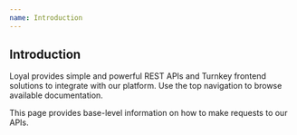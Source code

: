 ```yaml
---
name: Introduction
---
```


## Introduction

Loyal provides simple and powerful REST APIs and Turnkey frontend solutions to integrate with our platform. Use the top navigation to browse available documentation.

This page provides base-level information on how to make requests to our APIs.
